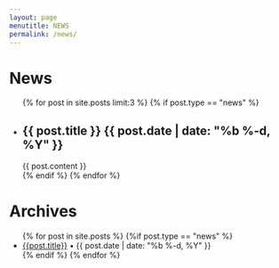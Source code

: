 ```yaml
---
layout: page
menutitle: NEWS
permalink: /news/
---
```



# News

<ul class="post-list">
  {% for post in site.posts limit:3 %}
  {% if post.type == "news" %}
  <li>
    <h2>{{ post.title }}
    <span class="post-meta">{{ post.date | date: "%b %-d, %Y" }}</span></h2>
    {{ post.content }}
  </li>
  {% endif %}
  {% endfor %}
</ul>



# Archives

<ul>
{% for post in site.posts  %}
  {%if post.type == "news" %}
  <li><a href="{{ post.url | prepend: site.baseurl }}">{{post.title}}</a>
  • 
  <span class="post-meta">{{ post.date | date: "%b %-d, %Y" }}</span><br/>
  </li>
  {% endif %}
{% endfor %}
</ul>

